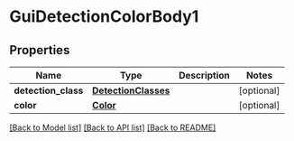 # GuiDetectionColorBody1

## Properties
Name | Type | Description | Notes
------------ | ------------- | ------------- | -------------
**detection_class** | [**DetectionClasses**](DetectionClasses.md) |  | [optional] 
**color** | [**Color**](Color.md) |  | [optional] 

[[Back to Model list]](../README.md#documentation-for-models) [[Back to API list]](../README.md#documentation-for-api-endpoints) [[Back to README]](../README.md)

